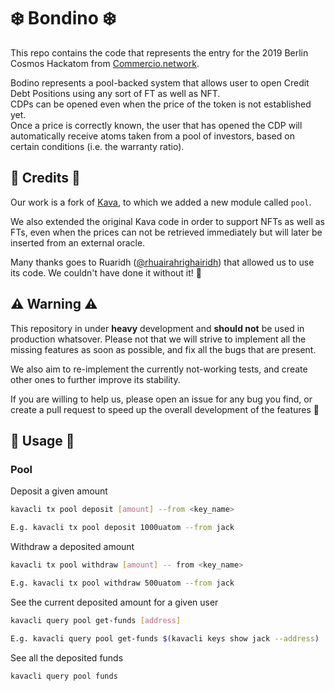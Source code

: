 # ❄️ Bondino ❄️
This repo contains the code that represents the entry for the 2019 Berlin Cosmos Hackatom from [Commercio.network](https://commercio.network). 

Bodino represents a pool-backed system that allows user to open Credit Debt Positions using any sort of FT as well 
as NFT.  
CDPs can be opened even when the price of the token is not established yet.  
Once a price is correctly known, the user that has opened the CDP will automatically receive atoms taken from a pool of 
investors, based on certain conditions (i.e. the warranty ratio). 

## 📝 Credits 📝
Our work is a fork of [Kava](https://github.com/Kava-Labs/kava-devnet), to which we added a new module called `pool`.

We also extended the original Kava code in order to support NFTs as well as FTs, even when the prices can not be 
retrieved immediately but will later be inserted from an external oracle.

Many thanks goes to Ruaridh ([@rhuairahrighairidh](https://github.com/rhuairahrighairidh)) that allowed us to use its code. We couldn't have done it without it! 💯

## ⚠️ Warning ⚠️
This repository in under **heavy** development and **should not** be used in production whatsover. Please not that we will strive to implement all the missing features as soon as possible, and fix all the bugs that are present. 

We also aim to re-implement the currently not-working tests, and create other ones to further improve its stability. 

If you are willing to help us, please open an issue for any bug you find, or create a pull request to speed up the overall development of the features 💪

## 📜 Usage 📜
### Pool
Deposit a given amount 
```bash
kavacli tx pool deposit [amount] --from <key_name>

E.g. kavacli tx pool deposit 1000uatom --from jack
``` 

Withdraw a deposited amount
```bash
kavacli tx pool withdraw [amount] -- from <key_name>

E.g. kavacli tx pool withdraw 500uatom --from jack
```

See the current deposited amount for a given user
```bash
kavacli query pool get-funds [address]

E.g. kavacli query pool get-funds $(kavacli keys show jack --address) 
```

See all the deposited funds 
```bash
kavacli query pool funds 
``` 

